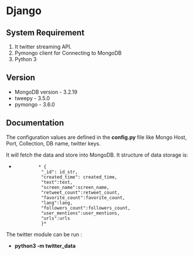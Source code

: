 # Django

## System Requirement

1. It twitter streaming API.
2. Pymongo client for Connecting to MongoDB
3. Python 3

## Version
- MongoDB version - 3.2.19
- tweepy - 3.5.0
- pymongo - 3.6.0

## Documentation

The configuration values are defined in the **config.py** file like Mongo Host, Port, Collection, DB name, twitter keys.

It will fetch the data and store into MongoDB. It structure of data storage is:

-              * {
                "_id": id_str,
                "created_time": created_time,
                "text":text,
                "screen_name":screen_name,
                "retweet_count":retweet_count,
                "favorite_count":favorite_count,
                "lang":lang,
                "followers_count":followers_count,
                "user_mentions":user_mentions,
                "urls":urls
                }*

The twitter module can be run :
- **python3 -m twitter_data**
